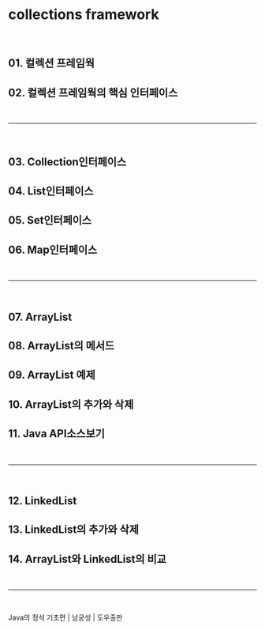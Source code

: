 # **collections framework**
  
<br>


## 01. 컬렉션 프레임웍
## 02. 컬렉션 프레임웍의 핵심 인터페이스

<br>
<hr>
<br>

## 03. Collection인터페이스
## 04. List인터페이스
## 05. Set인터페이스
## 06. Map인터페이스

<br>
<hr>
<br>

## 07. ArrayList
## 08. ArrayList의 메서드
## 09. ArrayList 예제
## 10. ArrayList의 추가와 삭제
## 11. Java API소스보기

<br>
<hr>
<br>

## 12. LinkedList
## 13. LinkedList의 추가와 삭제
## 14. ArrayList와 LinkedList의 비교









<br>
<hr>
<br>

Java의 정석 기초편 | 남궁성 | 도우출판